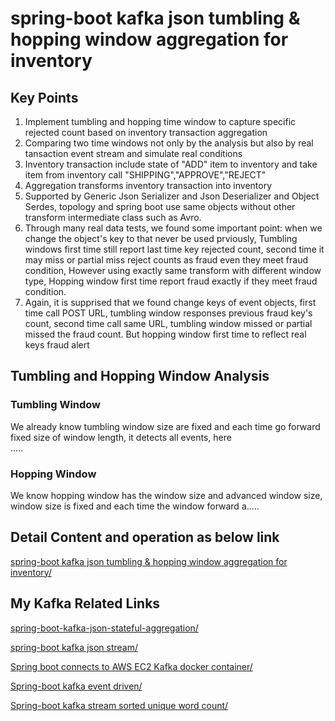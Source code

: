 # spring-boot kafka json tumbling & hopping window aggregation for inventory
## Key Points
  1. Implement tumbling and hopping time window to capture specific rejected count based on inventory transaction aggregation 
  2. Comparing two time windows not only by the analysis but also by real tansaction event stream and simulate real conditions 
  3. Inventory transaction include state of "ADD" item to inventory and take item from inventory call "SHIPPING","APPROVE","REJECT"
  4. Aggregation transforms inventory transaction into inventory
  5. Supported by Generic Json Serializer and Json Deserializer and Object Serdes, topology and spring boot use same objects without
     other transform intermediate class such as Avro.
  6. Through many real data tests, we found some important point: when we change the object's key to that never be used prviously,
     Tumbling windows first time still report last time key rejected count, second time it may miss or partial miss reject counts as 
     fraud even they meet fraud condition, However using exactly same transform with different window type, Hopping window first time 
     report fraud exactly if they meet fraud condition.
  7. Again, it is supprised that we found change keys of event objects, first time call POST URL, tumbling window responses previous 
     fraud key's count, second time call same URL, tumbling window missed or partial missed the fraud count. But hopping window first 
     time to reflect real keys fraud alert
     
## Tumbling and Hopping Window Analysis
 
### Tumbling Window

   We already know tumbling window size are fixed and each time go forward fixed size of window length, it detects all events, here    
    .....

### Hopping Window

   We know hopping window has the window size and advanced window size, window size is fixed and each time the window forward a.....

## Detail Content and operation as below link

  [spring-boot kafka json tumbling & hopping window aggregation for inventory/](https://johnzhang320.com/spring-boot-kafka-json-tumbling-and-hopping-window-aggregation-for-inventory/)
 
  
 ## My Kafka Related Links
 
  [spring-boot-kafka-json-stateful-aggregation/](https://johnzhang320.com/spring-boot-kafka-json-stateful-aggregation)
  
  [spring-boot kafka json stream/](https://johnzhang320.com/spring-boot-kafka-json-stream)
  
  [Spring boot connects to AWS EC2 Kafka docker container/](https://johnzhang320.com/kafka-aws-ec2-kafka-docker/)
  
  [Spring-boot kafka event driven/](https://johnzhang320.com/spring-boot-kafka-event-driven)
 
  [Spring-boot kafka stream sorted unique word count/](https://johnzhang320.com/sorted-unique-word-count/)
 
  
   

